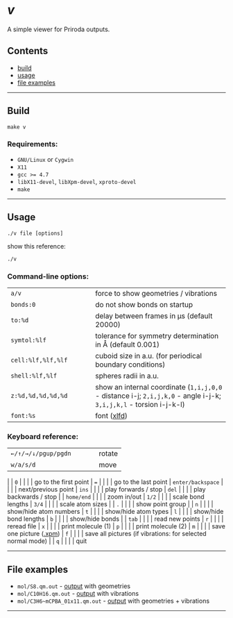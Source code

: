 # _v_

A simple viewer for Priroda outputs.

## Contents
* [build](#build)
* [usage](#usage)
* [file examples](#file-examples)

---

## Build

```
make v
```

### Requirements:
* `GNU/Linux` or `Cygwin`
* `X11`
* `gcc >= 4.7`
* `libX11-devel`, `libXpm-devel`, `xproto-devel`
* `make`

---

## Usage
```
./v file [options]
```
show this reference:
```
./v
```

### Command-line options:
|                          |     |     |     |                                                           |
| ------------------------ | --- | --- | --- |---------------------------------------------------------- |
|  `a/v`                   |     |     |     | force to show geometries / vibrations                     |
|  `bonds:0`               |     |     |     | do not show bonds on startup                              |
|  `to:%d`                 |     |     |     | delay between frames in μs (default 20000)                |
|  `symtol:%lf`            |     |     |     | tolerance for symmetry determination in Å (default 0.001) |
|  `cell:%lf,%lf,%lf`      |     |     |     | cuboid size in a.u. (for periodical boundary conditions)  |
|  `shell:%lf,%lf`         |     |     |     | spheres radii in a.u.                                     |
|  `z:%d,%d,%d,%d,%d`      |     |     |     | show an internal coordinate (`1,i,j,0,0` - distance i-j; `2,i,j,k,0` - angle i-j-k; `3,i,j,k,l` - torsion i-j-k-l) |
|  `font:%s`               |     |     |     | font ([xlfd](https://en.wikipedia.org/wiki/X_logical_font_description)) |

### Keyboard reference:
|                          |     |     |     |                                                           |
| ------------------------ | --- | --- | --- |---------------------------------------------------------- |
| `←/↑/→/↓/pgup/pgdn`      |     |     |     |  rotate
| `w/a/s/d`                |     |     |     |  move
|
| `0`                      |     |     |     |  go to the first point
| `=`                      |     |     |     |  go to the last point
| `enter/backspace`        |     |     |     |  next/previous point
| `ins`                    |     |     |     |  play forwards  / stop
| `del`                    |     |     |     |  play backwards / stop
|
| `home/end`               |     |     |     |  zoom in/out
| `1/2`                    |     |     |     |  scale bond lengths
| `3/4`                    |     |     |     |  scale atom sizes
|
| `.`                      |     |     |     |  show point group
|
| `n`                      |     |     |     |  show/hide atom numbers
| `t`                      |     |     |     |  show/hide atom types
| `l`                      |     |     |     |  show/hide bond lengths
| `b`                      |     |     |     |  show/hide bonds
|
| `tab`                    |     |     |     |  read new points
| `r`                      |     |     |     |  reread file
| `x`                      |     |     |     |  print molecule (1)
| `p`                      |     |     |     |  print molecule (2)
| `m`                      |     |     |     |  save one picture ([.xpm](https://en.wikipedia.org/wiki/X_PixMap))
| `f`                      |     |     |     |  save all pictures (if vibrations: for selected normal mode)
|
| `q`                      |     |     |     |  quit

---

## File examples
* `mol/S8.qm.out`     - [output](mol/S8.qm.out) with geometries
* `mol/C10H16.qm.out` - [output](mol/C10H16.qm.out) with vibrations
* `mol/C3H6~mCPBA_01x11.qm.out` - [output](mol/C3H6~mCPBA_01x11.qm.out) with geometries + vibrations

---

